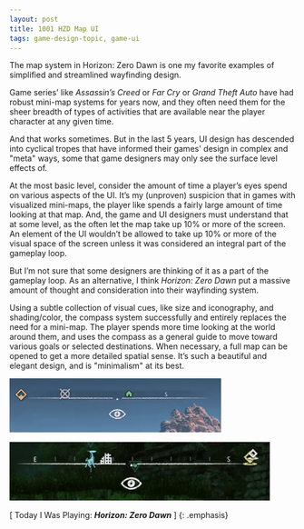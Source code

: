 ```yaml
---
layout: post
title: 1001 HZD Map UI
tags: game-design-topic, game-ui
---
```

The map system in Horizon: Zero Dawn is one my favorite examples of simplified and streamlined wayfinding design.

Game series’ like _Assassin’s Creed_ or _Far Cry_ or _Grand Theft Auto_ have had robust mini-map systems for years now, and they often need them for the sheer breadth of types of activities that are available near the player character at any given time.

And that works sometimes. But in the last 5 years, UI design has descended into cyclical tropes that have informed their games' design in complex and "meta" ways, some that game designers may only see the surface level effects of.

At the most basic level, consider the amount of time a player’s eyes spend on various aspects of the UI. It’s my (unproven) suspicion that in games with visualized mini-maps, the player like spends a fairly large amount of time looking at that map. And, the game and UI designers must understand that at some level, as the often let the map take up 10% or more of the screen. An element of the UI wouldn’t be allowed to take up 10% or more of the visual space of the screen unless it was considered an integral part of the gameplay loop.

But I’m not sure that some designers are thinking of it as a part of the gameplay loop. As an alternative, I think _Horizon: Zero Dawn_ put a massive amount of thought and consideration into their wayfinding system.

Using a subtle collection of visual cues, like size and iconography, and shading/color, the compass system successfully and entirely replaces the need for a mini-map.  The player spends more time looking at the world around them, and uses the compass as a general guide to move toward various goals or selected destinations. When necessary, a full map can be opened to get a more detailed spatial sense.  It’s such a beautiful and elegant design, and is "minimalism" at its best.

![hzd-ui-1](/img/games/1001_HZD_Map_UI_1.png "hzd-ui-1")

![hzd-ui-2](/img/games/1001_HZD_Map_UI_2.jpg "hzd-ui-2")

[ Today I Was Playing: ***Horizon: Zero Dawn*** ]
{: .emphasis}
